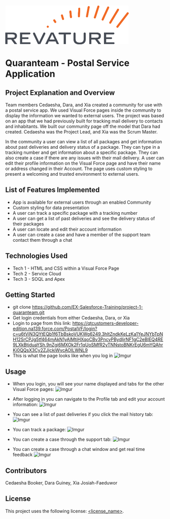 ![Revature Logo](./Revature%20Logo.png "Revature Logo")

# Quaranteam - Postal Service Application

## Project Explanation and Overview
Team members Cedaesha, Dara, and Xia created a community for use with a postal service app. We used Visual Force pages inside the community to display the information we wanted to external users. The project was based on an app that we had previously built for tracking mail delivery to contacts and inhabitants. We built our community page off the model that Dara had created. Cedaesha was the Project Lead, and Xia was the Scrum Master. 

In the community a user can view a list of all packages and get information about past deliveries and delivery status of a package. They can type in a tracking number and get information about a specific package. They can also create a case if there are any issues with their mail delivery. A user can edit their profile information on the Visual Force page and have their name or address changed in their Account. The page uses custom styling to present a welcoming and trusted environment to external users.  

## List of Features Implemented

* App is available for external users through an enabled Community
* Custom styling for data presentation
* A user can track a specific package with a tracking number
* A user can get a list of past deliveries and see the delivery status of their packages
* A user can locate and edit their account information
* A user can create a case and have a member of the support team contact them through a chat

## Technologies Used

* Tech 1 - HTML and CSS within a Visual Force Page
* Tech 2 - Service Cloud
* Tech 3 - SOQL and Apex

## Getting Started
   
* git clone https://github.com/EX-Salesforce-Training/project-1-quaranteam.git
* Get login credentials from either Cedaesha, Dara, or Xia
* Login to page from this link:
https://qtcustomers-developer-edition.na139.force.com/PostalVF/login?c=u6tViN3QYtEQb1f6TbBskoVUKWg6249.3hltZndkKeLzKa1YeJNYbTpNH12SrCPJg5tf464mAkN1yAlMtiHXqoCBv3PncvPBydljrNF1gC2eBIEQ4RE9LXkBtjduaYSh.9nZgi6MXOk2Fr1qUoSMfR2yTNNstoBNKrEgU6mYQAhrKi0QQsX3Cy2ZJjckiWycAOILWNL9
* This is what the page looks like when you log in
![Imgur](https://i.imgur.com/jfVO6CD.png)

## Usage

* When you login, you will see your name displayed and tabs for the other Visual Force pages:
![Imgur](https://i.imgur.com/A873HEX.png)

* After logging in you can navigate to the Profile tab and edit your account information:
![Imgur](https://i.imgur.com/HpJedjx.png)

* You can see a list of past deliveries if you click the mail history tab:
![Imgur](https://imgur.com/undefined.png)

* You can track a package:
![Imgur](https://imgur.com/iFNL30i.png)

* You can create a case through the support tab:
![Imgur](https://imgur.com/a1iRAZo.png)

* You can create a case through a chat window and get real time feedback
![Imgur](https://imgur.com/7Rn31SE.png)

## Contributors

Cedaesha Booker, Dara Guiney, Xia Josiah-Faeduwor

## License

This project uses the following license: [<license_name>](<link>).

